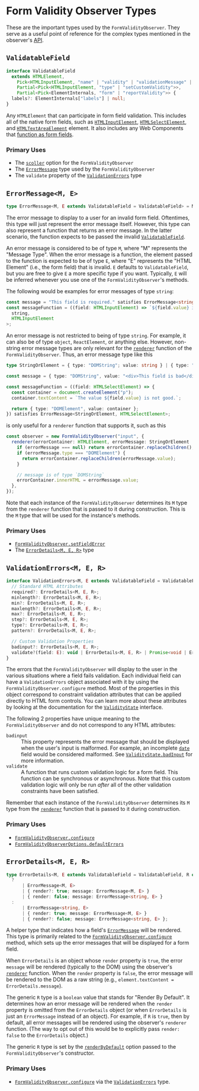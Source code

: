 # Form Validity Observer Types

These are the important types used by the `FormValidityObserver`. They serve as a useful point of reference for the complex types mentioned in the observer's [API](./README.md#api).

## `ValidatableField`

```ts
interface ValidatableField
  extends HTMLElement,
    Pick<HTMLInputElement, "name" | "validity" | "validationMessage" | "willValidate">,
    Partial<Pick<HTMLInputElement, "type" | "setCustomValidity">>,
    Partial<Pick<ElementInternals, "form" | "reportValidity">> {
  labels?: ElementInternals["labels"] | null;
}
```

Any `HTMLElement` that can participate in form field validation. This includes all of the native form fields, such as [`HTMLInputElement`](https://developer.mozilla.org/en-US/docs/Web/API/HTMLInputElement), [`HTMLSelectElement`](https://developer.mozilla.org/en-US/docs/Web/API/HTMLSelectElement), and [`HTMLTextAreaElement`](https://developer.mozilla.org/en-US/docs/Web/API/HTMLTextAreaElement) element. It also includes any Web Components that [function as form fields](./guides.md#usage-with-web-components).

### Primary Uses

- The [`scoller`](../form-validity-observer/README.md#form-validity-observer-options-scroller) option for the `FormValidityObserver`
- The [`ErrorMessage`](#errormessagem-e) type used by the `FormValidityObserver`
- The `validate` property of the [`ValidationErrors`](#validationerrorsm-e-r) type

## `ErrorMessage<M, E>`

```ts
type ErrorMessage<M, E extends ValidatableField = ValidatableField> = M | ((field: E) => M);
```

The error message to display to a user for an invalid form field. Oftentimes, this type will just represent the error message itself. However, this type can also represent a function that returns an error message. In the latter scenario, the function expects to be passed the invalid [`ValidatableField`](#validatablefield).

An error message is considered to be of type `M`, where "M" represents the "Message Type". When the error message is a function, the element passed to the function is expected to be of type `E`, where "E" represents the "HTML Element" (i.e., the form field) that is invalid. `E` defaults to `ValidatableField`, but you are free to give `E` a more specific type if you want. Typically, `E` will be inferred whenever you use one of the `FormValidityObserver`'s methods.

The following would be examples for error messages of type `string`:

```ts
const message = "This field is required." satisfies ErrorMessage<string>;
const messageFunction = ((field: HTMLInputElement) => `${field.value} is not supported.`) satisfies ErrorMessage<
  string,
  HTMLInputElement
>;
```

An error message is not restricted to being of type `string`. For example, it can also be of type `object`, `ReactElement`, or anything else. However, non-string error message types are only relevant for the [`renderer`](./README.md#form-validity-observer-options-renderer) function of the `FormValidityObserver`. Thus, an error message type like this

```ts
type StringOrElement = { type: "DOMString"; value: string } | { type: "DOMElement"; value: HTMLElement };

const message = { type: "DOMString", value: "<div>This field is bad</div>" } satisfies ErrorMessage<StringOrElement>;

const messageFunction = ((field: HTMLSelectElement) => {
  const container = document.createElement("p");
  container.textContent = `The value ${field.value} is not good.`;

  return { type: "DOMElement", value: container };
}) satisfies ErrorMessage<StringOrElement, HTMLSelectElement>;
```

is only useful for a `renderer` function that supports it, such as this

```ts
const observer = new FormValidityObserver("input", {
  renderer(errorContainer: HTMLElement, errorMessage: StringOrElement | null) {
    if (errorMessage === null) return errorContainer.replaceChildren();
    if (errorMessage.type === "DOMElement") {
      return errorContainer.replaceChildren(errorMessage.value);
    }

    // message is of type `DOMString`
    errorContainer.innerHTML = errorMessage.value;
  },
});
```

Note that each instance of the `FormValidityObserver` determines its `M` type from the `renderer` function that is passed to it during construction. This is the `M` type that will be used for the instance's methods.

### Primary Uses

- [`FormValidityObserver.setFieldError`](./README.md#method-formvalidityobserversetfielderrorename-string-message-errormessagestring-eerrormessagem-e-render-boolean-void)
- The [`ErrorDetails<M, E, R>`](#errordetailsm-e-r) type

## `ValidationErrors<M, E, R>`

```ts
interface ValidationErrors<M, E extends ValidatableField = ValidatableField, R extends boolean = false> {
  // Standard HTML Attributes
  required?: ErrorDetails<M, E, R>;
  minlength?: ErrorDetails<M, E, R>;
  min?: ErrorDetails<M, E, R>;
  maxlength?: ErrorDetails<M, E, R>;
  max?: ErrorDetails<M, E, R>;
  step?: ErrorDetails<M, E, R>;
  type?: ErrorDetails<M, E, R>;
  pattern?: ErrorDetails<M, E, R>;

  // Custom Validation Properties
  badinput?: ErrorDetails<M, E, R>;
  validate?(field: E): void | ErrorDetails<M, E, R> | Promise<void | ErrorDetails<M, E, R>>;
}
```

The errors that the `FormValidityObserver` will display to the user in the various situations where a field fails validation. Each individual field can have a `ValidationErrors` object associated with it by using the `FormValidityObserver.configure` method. Most of the properties in this object correspond to constraint validation attributes that can be applied directly to HTML form controls. You can learn more about these attributes by looking at the documentation for the [`ValidityState`](https://developer.mozilla.org/en-US/docs/Web/API/ValidityState) interface.

The following 2 properties have unique meaning to the `FormValidityObserver` and do not correspond to any HTML attributes:

<dl>
  <dt><code>badinput</code></dt>
  <dd>
    This property represents the error message that should be displayed when the user's input is malformed. For example, an incomplete <a href="https://developer.mozilla.org/en-US/docs/Web/HTML/Element/input/date"><code>date</code></a> field would be considered malformed. See <a href="https://developer.mozilla.org/en-US/docs/Web/API/ValidityState/badInput"><code>ValidityState.badInput</code></a> for more information.
  </dd>

  <dt><code>validate</code></dt>
  <dd>
    A function that runs custom validation logic for a form field. This function can be synchronous or asynchronous. Note that this custom validation logic will only be run <em>after</em> all of the other validation constraints have been satisfied.
  </dd>
</dl>

Remember that each instance of the `FormValidityObserver` determines its `M` type from the [`renderer`](./README.md#form-validity-observer-options-renderer) function that is passed to it during construction.

### Primary Uses

- [`FormValidityObserver.configure`](./README.md#method-formvalidityobserverconfigureename-string-errormessages-validationerrorsm-e-r-void)
- [`FormValidityObserverOptions.defaultErrors`](./README.md#form-validity-observer-options-default-errors)

## `ErrorDetails<M, E, R>`

```ts
type ErrorDetails<M, E extends ValidatableField = ValidatableField, R extends boolean = false> = R extends true
  ?
      | ErrorMessage<M, E>
      | { render?: true; message: ErrorMessage<M, E> }
      | { render: false; message: ErrorMessage<string, E> }
  :
      | ErrorMessage<string, E>
      | { render: true; message: ErrorMessage<M, E> }
      | { render?: false; message: ErrorMessage<string, E> };
```

A helper type that indicates how a field's [`ErrorMessage`](#errormessagem-e) will be rendered. This type is primarily related to the [`FormValidityObserver.configure`](./README.md#method-formvalidityobserverconfigureename-string-errormessages-validationerrorsm-e-r-void) method, which sets up the error messages that will be displayed for a form field.

When `ErrorDetails` is an object whose `render` property is `true`, the error `message` will be rendered (typically to the DOM) using the observer's [`renderer`](./README.md#form-validity-observer-options-renderer) function. When the `render` property is `false`, the error message will be rendered to the DOM as a raw string (e.g., `element.textContent = ErrorDetails.message`).

The generic `R` type is a `boolean` value that stands for "Render By Default". It determines how an error message will be rendered when the `render` property is omitted from the `ErrorDetails` object (or when `ErrorDetails` is just an `ErrorMessage` instead of an object). For example, if `R` is `true`, then by default, all error messages will be rendered using the observer's `renderer` function. (The way to opt out of this would be to explicitly pass `render: false` to the `ErrorDetails` object.)

The generic `R` type is set by the [`renderByDefault`](./README.md#form-validity-observer-options-render-by-default) option passed to the `FormValidityObserver`'s constructor.

### Primary Uses

- [`FormValidityObserver.configure`](./README.md#method-formvalidityobserverconfigureename-string-errormessages-validationerrorsm-e-r-void) via the [`ValidationErrors`](#validationerrorsm-e-r) type.
